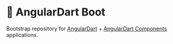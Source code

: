 # :boot: AngularDart Boot 
Bootstrap repository for [AngularDart](https://webdev.dartlang.org/angular) + [AngularDart Components](https://webdev.dartlang.org/components) applications.
